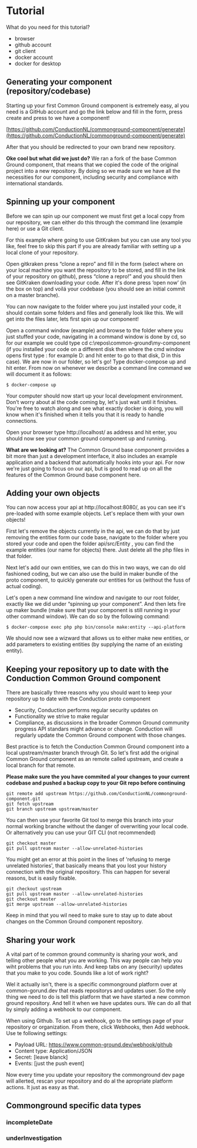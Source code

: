 # Tutorial

What do you need for this tutorial?
* browser
* github account
* git client
* docker account
* docker for desktop

## Generating your component (repository/codebase)
Starting up your first Common Ground component is extremely easy, al you need is a GitHub account and go the link below and fill in the form, press create and press to we have a component!

[https://github.com/ConductionNL/commonground-component/generate](https://github.com/ConductionNL/commonground-component/generate)

After that you should be redirected to your own brand new repository. 

**Oke cool but what did we just do?**
We ran a fork of the base Common Ground component, that means that we copied the code of the original project into a new repository. By doing so we made sure we have all the necessities for our component, including security and compliance with international standards. 

## Spinning up your component
Before we can spin up our component we must first get a local copy from our repository, we can either do this through the command line (example here) or use a Git client. 

For this example where going to use GitKraken but you can use any tool you like, feel free to skip this part if you are already familiar with setting up a local clone of your repository.

Open gitkraken press “clone a repro” and fill in the form (select where on your local machine you want the repository to be stored, and fill in the link of your repository on github), press “clone a repro!” and you should then see GitKraken downloading your code. After it's done press ‘open now’ (in the box on top) and voilá your codebase (you should see an initial commit on a master branche).

You can now navigate to the folder where you just installed your code, it should contain some folders and files and generally look like this. We will get into the files later, lets first spin up our component!

Open a command window (example) and browse to the folder where you just stuffed your code, navigating in a command window is done by cd, so for our example we could type 
cd c:\repos\common-ground\my-component (if you installed your code on a different disk then where the cmd window opens first type <diskname>: for example D: and hit enter to go to that disk, D in this case). We are now in our folder, so let's go! Type docker-compose up and hit enter. From now on whenever we describe a command line command we will document it as follows:

```CLI
$ docker-compose up
```

Your computer should now start up your local development environment. Don’t worry about al the code coming by, let's just wait until it finishes. You're free to watch along and see what exactly docker is doing, you will know when it's finished when it tells you that it is ready to handle connections. 

Open your browser type http://localhost/ as address and hit enter, you should now see your common ground component up and running.

**What are we looking at?**
The Common Ground base component provides a bit more than just a development interface, it also includes an example application and a backend that automatically hooks into your api. For now we're just going to focus on our api, but is good to read up on all the features of the Common Ground base component here.  

## Adding your own objects
You can now access your api at http://localhost:8080/, as you can see it's pre-loaded with some example objects. Let's replace them with your own objects!

First let's remove the objects currently in the api, we can do that by just removing the entities form our code base, navigate to the folder where you stored your code and open the folder api/src/Entity , you can find the example entities (our name for objects) there. Just delete all the php files in that folder.

Next let's add our own entities, we can do this in two ways, we can do old fashioned coding, but we can also use the build in maker bundle of the proto component, to quickly generate our entities for us (without the fuss of actual coding).
 
Let's open a new command line window and navigate to our root folder, exactly like we did under “spinning up your component”. And then lets fire up maker bundle (make sure that your component is still running in your other command window). We can do so by the following command:

```CLI
$ docker-compose exec php php bin/console make:entity --api-platform
```
We should now see a wizward that allows us to either make new entities, or add parameters to existing entities (by supplying the name of an existing entity). 

## Keeping your repository up to date with the Conduction Common Ground component 

There are basically three reasons why you should want to keep your repository up to date with the Conduction proto component
* Security, Conduction performs regular security updates on 
* Functionality we strive to make regular 
* Compliance, as discussions in the broader Common Ground community progress API standars might advance or change. Conduction will regularly update the Common Ground component with those changes. 

Best practice is to fetch the Conduction Common Ground component into a local upstream/master branch through Git. So let's first add the original Common Ground component as an remote called upstream, and create a local branch for that remote.  

__Please make sure the you have commited al your changes to your current codebase and pushed a backup copy to your Git repo before continuing__

```CLI
git remote add upstream https://github.com/ConductionNL/commonground-component.git
git fetch upstream
git branch upstream upstream/master
```

You can then use your favorite Git tool to merge this branch into your normal working branche without the danger of overwriting your local code. Or alternatively you can use your GIT CLI (not  recommended)

```CLI
git checkout master
git pull upstream master --allow-unrelated-histories
```

You might get an error at this point in the lines of 'refusing to merge unrelated histories', that basically means that you lost your history connection with the original repository. This can happen for several reasons, but is easily fixable.

```CLI
git checkout upstream
git pull upstream master --allow-unrelated-histories
git checkout master
git merge upstream --allow-unrelated-histories
``` 

Keep in mind that you wil need to make sure to stay up to date about changes on the Common Ground component repository.

## Sharing your work 
A vital part of te common ground community is sharing your work, and telling other people what you are working. This way people can help you wiht problems that you run into. And keep tabs on any (security) updates that you make to you code. Sounds like a lot of work right?

Wel it actually isn't, there is a specific commonground platform over at common-gorund.dev that reads repositorys and updates user. So the only thing we need to do is tell this platform that we have started a new common ground repository. And tell it when we have updates ours. We can do all that by simply adding a webhook to our component. 

When using Github. To set up a webhook, go to the settings page of your repository or organization. From there, click Webhooks, then Add webhook. Use te following settings:
* Payload URL: https://www.common-ground.dev/webhook/github
* Content type: Application/JSON
* Secret: [leave blanck]
* Events: [just the push event]

Now every time you update your repository the commonground dev page will allerted, rescan your repository and do al the apropriate platform actions. It just as easy as that.




## Commonground specific data types


### incompleteDate

### underInvestigation


